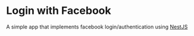 # Login with Facebook

A simple app that implements facebook login/authentication using [NestJS](https://nestjs.com/)
